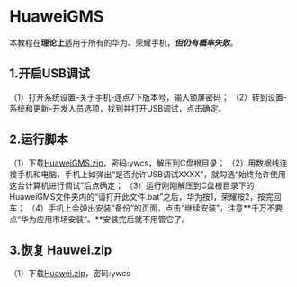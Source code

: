 # HuaweiGMS

本教程在**理论上**适用于所有的华为、荣耀手机，***但仍有概率失败***。

## 1.开启USB调试
（1）打开系统设置-关于手机-连点7下版本号，输入锁屏密码；
（2）转到设置-系统和更新-开发人员选项，找到并打开USB调试，点击确定。

## 2.运行脚本
（1）下载[HuaweiGMS.zip](https://wwi.lanzouv.com/b03jimp3c)，密码:ywcs，解压到C盘根目录；
（2）用数据线连接手机和电脑，手机上如弹出“是否允许USB调试XXXX”，就勾选“始终允许使用这台计算机进行调试”后点确定；
（3）运行刚刚解压到C盘根目录下的HuaweiGMS文件夹内的“请打开此文件.bat”之后，华为按1，荣耀按2，按完回车；
（4）手机上会弹出安装“备份”的页面，点击“继续安装”，注意**千万不要点“华为应用市场安装”。**安装完后就不用管它了。

## 3.恢复 Hauwei.zip
（1）下载[Huawei.zip](https://wwi.lanzouv.com/b03jimp3c)，密码:ywcs

